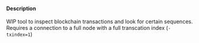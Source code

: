 #### Description
WIP tool to inspect blockchain transactions and look for certain sequences. Requires a connection to a full node with a full transcation index (`-txindex=1`)
